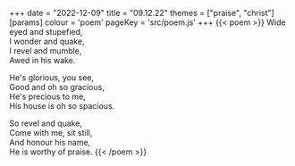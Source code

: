 +++
date = "2022-12-09"
title = "09.12.22"
themes = ["praise", "christ"]
[params]
  colour = 'poem'
  pageKey = 'src/poem.js'
+++
{{< poem >}}
Wide eyed and stupefied,  
I wonder and quake,  
I revel and mumble,  
Awed in his wake.  
  
He's glorious, you see,  
Good and oh so gracious,  
He's precious to me,  
His house is oh so spacious.  
  
So revel and quake,  
Come with me, sit still,  
And honour his name,  
He is worthy of praise.
{{< /poem >}}